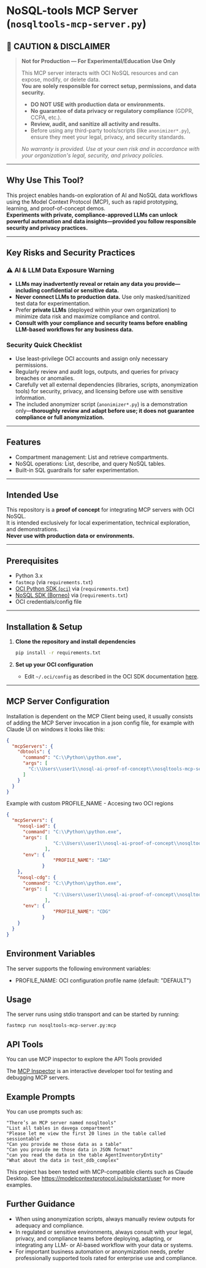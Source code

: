# NoSQL-tools MCP Server (`nosqltools-mcp-server.py`)

## 🚧 CAUTION & DISCLAIMER

> **Not for Production — For Experimental/Education Use Only**
>
> This MCP server interacts with OCI NoSQL resources and can expose, modify, or delete data.  
> **You are solely responsible for correct setup, permissions, and data security.**
>
> - **DO NOT USE with production data or environments.**
> - **No guarantee of data privacy or regulatory compliance** (GDPR, CCPA, etc.).
> - **Review, audit, and sanitize all activity and results.**
> - Before using any third-party tools/scripts (like `anonimizer*.py`), ensure they meet your legal, privacy, and security standards.
>
> *No warranty is provided. Use at your own risk and in accordance with your organization's legal, security, and privacy policies.*

---

## Why Use This Tool?

This project enables hands-on exploration of AI and NoSQL data workflows using the Model Context Protocol (MCP), such as rapid prototyping, learning, and proof-of-concept demos.  
**Experiments with private, compliance-approved LLMs can unlock powerful automation and data insights—provided you follow responsible security and privacy practices.**

---

## Key Risks and Security Practices

### ⚠️ AI & LLM Data Exposure Warning

- **LLMs may inadvertently reveal or retain any data you provide—including confidential or sensitive data.**
- **Never connect LLMs to production data.** Use only masked/sanitized test data for experimentation.
- Prefer **private LLMs** (deployed within your own organization) to minimize data risk and maximize compliance and control.
- **Consult with your compliance and security teams before enabling LLM-based workflows for any business data.**

### Security Quick Checklist

- Use least-privilege OCI accounts and assign only necessary permissions.
- Regularly review and audit logs, outputs, and queries for privacy breaches or anomalies.
- Carefully vet all external dependencies (libraries, scripts, anonymization tools) for security, privacy, and licensing before use with sensitive information.
- The included anonymizer script (`anonimizer*.py`) is a demonstration only—**thoroughly review and adapt before use; it does not guarantee compliance or full anonymization.**

---

## Features

- Compartment management: List and retrieve compartments.
- NoSQL operations: List, describe, and query NoSQL tables.
- Built-in SQL guardrails for safer experimentation.

---

## Intended Use

This repository is a **proof of concept** for integrating MCP servers with OCI NoSQL.  
It is intended exclusively for local experimentation, technical exploration, and demonstrations.  
**Never use with production data or environments.**

---

## Prerequisites

- Python 3.x
- `fastmcp` (via `requirements.txt`)
- [OCI Python SDK (`oci`)](https://docs.oracle.com/en-us/iaas/Content/API/SDKDocs/pythonsdk.htm) via (`requirements.txt`)
- [NoSQL SDK (Borneo)](https://github.com/oracle/nosql-python-sdk) via (`requirements.txt`)
- OCI credentials/config file

---

## Installation & Setup

1. **Clone the repository and install dependencies**
    ```sh
    pip install -r requirements.txt
    ```

2. **Set up your OCI configuration**
    - Edit `~/.oci/config` as described in the OCI SDK documentation [here](https://docs.oracle.com/en-us/iaas/Content/API/Concepts/sdkconfig.htm).

---

## MCP Server Configuration

Installation is dependent on the MCP Client being used, it usually consists of adding the MCP Server invocation in a json config file, 
for example with Claude UI on windows it looks like this:

```json
{
  "mcpServers": {
    "dbtools": {
      "command": "C:\\Python\\python.exe",
      "args": [
        "C:\\Users\\user1\\nosql-ai-proof-of-concept\\nosqltools-mcp-server.py"
      ]
    }
  }
}
```

Example with custom PROFILE_NAME - Accesing two OCI regions

```json
{
  "mcpServers": {
    "nosql-iad": {
      "command": "C:\\Python\\python.exe",
      "args": [
                 "C:\\Users\\user1\\nosql-ai-proof-of-concept\\nosqltools-mcp-server.py"
              ],
	  "env": {
				 "PROFILE_NAME": "IAD"
			 }
    },
    "nosql-cdg": {
      "command": "C:\\Python\\python.exe",
      "args": [
                 "C:\\Users\\user1\\nosql-ai-proof-of-concept\\nosqltools-mcp-server.py"
              ],
	  "env": {
				 "PROFILE_NAME": "CDG"
			 }
    }
  }
}
```

## Environment Variables

The server supports the following environment variables:

- PROFILE_NAME: OCI configuration profile name (default: "DEFAULT")


## Usage

The server runs using stdio transport and can be started by running:

```
fastmcp run nosqltools-mcp-server.py:mcp
```

## API Tools

You can use MCP inspector to explore the API Tools provided

The [MCP Inspector](https://modelcontextprotocol.io/legacy/tools/inspector)  is an interactive developer tool for testing and debugging MCP servers. 



## Example Prompts

You can use prompts such as: 

```
"There’s an MCP server named nosqltools"
"List all tables in davega compartment"
"Please let me view the first 20 lines in the table called sessiontable"
"Can you provide me those data as a table"
"Can you provide me those data in JSON format"
"can you read the data in the table AgentInventoryEntity"
"What about the data in test_ddb_complex"
```

This project has been tested with MCP-compatible clients such as Claude Desktop.
See https://modelcontextprotocol.io/quickstart/user  for more examples.

## Further Guidance 
- When using anonymization scripts, always manually review outputs for adequacy and compliance.
- In regulated or sensitive environments, always consult with your legal, privacy, and compliance teams before deploying, adapting, or integrating any LLM- or AI-based workflow with your data or systems.
- For important business automation or anonymization needs, prefer professionally supported tools rated for enterprise use and compliance.
     
